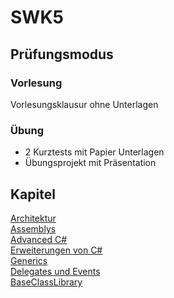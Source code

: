 # SWK5

## Prüfungsmodus

### Vorlesung

Vorlesungsklausur ohne Unterlagen

### Übung

* 2 Kurztests mit Papier Unterlagen
* Übungsprojekt mit Präsentation

## Kapitel

[Architektur](chapters/dot_net_architecture.md)  
[Assemblys](chapters/assemblys.md)  
[Advanced C#](chapters/advanced_csharp.md)  
[Erweiterungen von C#](chapters/extensions.md)  
[Generics](chapters/generics.md)  
[Delegates und Events](chapters/delegates.md)  
[BaseClassLibrary](chapters/baseclasslibrary.md)